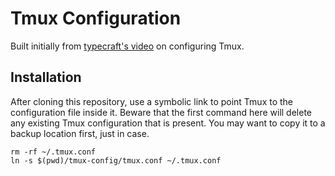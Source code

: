 # Tmux Configuration

Built initially from [typecraft's video](https://www.youtube.com/watch?v=jaI3Hcw-ZaA) on configuring Tmux.

## Installation

After cloning this repository, use a symbolic link to point Tmux to the configuration file inside it. Beware that the first command here will delete any existing Tmux configuration that is present. You may want to copy it to a backup location first, just in case.

```shell
rm -rf ~/.tmux.conf
ln -s $(pwd)/tmux-config/tmux.conf ~/.tmux.conf
```
